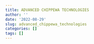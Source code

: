 ```yaml
---
title: ADVANCED CHIPPEWA TECHNOLOGIES
author: ''
date: '2022-08-29'
slug: advanced_chippewa_technologies
categories: []
tags: []
---
```

